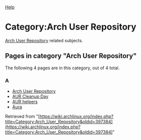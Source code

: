 [Help](//www.mediawiki.org/wiki/Special:MyLanguage/Help:Categories)

# Category:Arch User Repository

[Arch User Repository](/index.php/Arch_User_Repository "Arch User Repository") related subjects.

## Pages in category "Arch User Repository"

The following 4 pages are in this category, out of 4 total.

### A

*   [Arch User Repository](/index.php/Arch_User_Repository "Arch User Repository")
*   [AUR Cleanup Day](/index.php/AUR_Cleanup_Day "AUR Cleanup Day")
*   [AUR helpers](/index.php/AUR_helpers "AUR helpers")
*   [Aura](/index.php/Aura "Aura")

Retrieved from "[https://wiki.archlinux.org/index.php?title=Category:Arch_User_Repository&oldid=397384](https://wiki.archlinux.org/index.php?title=Category:Arch_User_Repository&oldid=397384)"